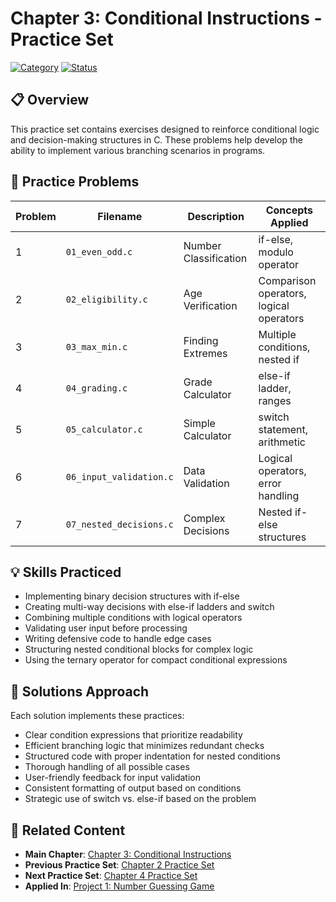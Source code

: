 # Chapter 3: Conditional Instructions - Practice Set

[![Category](https://img.shields.io/badge/Category-Practice_Exercises-orange.svg)]()
[![Status](https://img.shields.io/badge/Status-Complete-success.svg)]()

## 📋 Overview

This practice set contains exercises designed to reinforce conditional logic and decision-making structures in C. These problems help develop the ability to implement various branching scenarios in programs.

## 🎯 Practice Problems

| Problem | Filename | Description | Concepts Applied |
|---------|----------|-------------|-----------------|
| 1 | `01_even_odd.c` | Number Classification | if-else, modulo operator |
| 2 | `02_eligibility.c` | Age Verification | Comparison operators, logical operators |
| 3 | `03_max_min.c` | Finding Extremes | Multiple conditions, nested if |
| 4 | `04_grading.c` | Grade Calculator | else-if ladder, ranges |
| 5 | `05_calculator.c` | Simple Calculator | switch statement, arithmetic |
| 6 | `06_input_validation.c` | Data Validation | Logical operators, error handling |
| 7 | `07_nested_decisions.c` | Complex Decisions | Nested if-else structures |

## 💡 Skills Practiced

- Implementing binary decision structures with if-else
- Creating multi-way decisions with else-if ladders and switch
- Combining multiple conditions with logical operators
- Validating user input before processing
- Writing defensive code to handle edge cases
- Structuring nested conditional blocks for complex logic
- Using the ternary operator for compact conditional expressions

## 🔑 Solutions Approach

Each solution implements these practices:
- Clear condition expressions that prioritize readability
- Efficient branching logic that minimizes redundant checks
- Structured code with proper indentation for nested conditions
- Thorough handling of all possible cases
- User-friendly feedback for input validation
- Consistent formatting of output based on conditions
- Strategic use of switch vs. else-if based on the problem

## 🔄 Related Content

- **Main Chapter**: [Chapter 3: Conditional Instructions](../Chapter%203%20CONDITIONAL%20INSTRUCTIONS)
- **Previous Practice Set**: [Chapter 2 Practice Set](../Chapter%202%20INSTRUCTIONS%20AND%20OPERATORS%20Practice%20Set)
- **Next Practice Set**: [Chapter 4 Practice Set](../Chapter%204%20LOOP%20CONTROL%20INSTRUCTION%20Practice%20Set)
- **Applied In**: [Project 1: Number Guessing Game](../Project%201) 